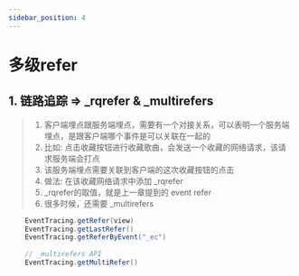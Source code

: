 ```yaml
---
sidebar_position: 4
---
```

# 多级refer


## 1. 链路追踪 => _rqrefer & _multirefers

> 1. 客户端埋点跟服务端埋点，需要有一个对接关系，可以表明一个服务端埋点，是跟客户端哪个事件是可以关联在一起的
> 2. 比如: 点击收藏按钮进行收藏歌曲，会发送一个收藏的网络请求，该请求服务端会打点
> 3. 该服务端埋点需要关联到客户端的这次收藏按钮的点击
> 4. 做法: 在该收藏网络请求中添加 _rqrefer
> 5. _rqrefer的取值，就是上一章提到的 event refer
> 6. 很多时候，还需要 _multirefers

```java
    EventTracing.getRefer(view)
    EventTracing.getLastRefer()
    EventTracing.getReferByEvent("_ec")
  
    // _multirefers API 
    EventTracing.getMultiRefer()
```

